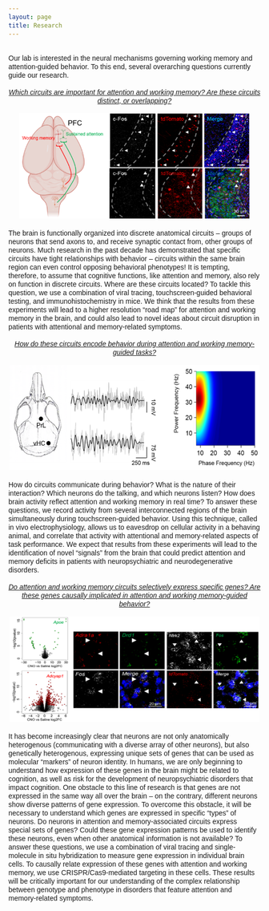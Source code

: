 ```yaml
---
layout: page
title: Research
---
```

<br>
<div style="text-align:left"><span style="font-family: 'Arial';">Our lab is interested in the neural mechanisms governing working memory and attention-guided behavior. To this end, several overarching questions currently guide our research.</span></div>
<br>
<div style="text-align:center"><span style="font-family: 'Arial';"><i><u>Which circuits are important for attention and working memory? Are these circuits distinct, or overlapping?</u></i></span></div><br>
<div style="text-align:center"><img src="/Brain_Schematic.png" width="180" height="210"><img src="/Histology.png" width = "280" height="210"></div><br>
<div style="text-align:left"><span style="font-family: 'Arial';">The brain is functionally organized into discrete anatomical circuits – groups of neurons that send axons to, and receive synaptic contact from, other groups of neurons. Much research in the past decade has demonstrated that specific circuits have tight relationships with behavior – circuits within the same brain region can even control opposing behavioral phenotypes! It is tempting, therefore, to assume that cognitive functions, like attention and memory, also rely on function in discrete circuits. Where are these circuits located? To tackle this question, we use a combination of viral tracing, touchscreen-guided behavioral testing, and immunohistochemistry in mice. We think that the results from these experiments will lead to a higher resolution “road map” for attention and working memory in the brain, and could also lead to novel ideas about circuit disruption in patients with attentional and memory-related symptoms.</span></div>
<br>
<div style="text-align:center"><span style="font-family: 'Arial';"><i><u>How do these circuits encode behavior during attention and working memory-guided tasks?</u></i></span></div><br>
<div style="text-align:center"><img src="/images/Picture1.png" width="500" height="210"></div><br>
<div style="text-align:left"><span style="font-family: 'Arial';">How do circuits communicate during behavior? What is the nature of their interaction? Which neurons do the talking, and which neurons listen? How does brain activity reflect attention and working memory in real time? To answer these questions, we record activity from several interconnected regions of the brain simultaneously during touchscreen-guided behavior. Using this technique, called in vivo electrophysiology, allows us to eavesdrop on cellular activity in a behaving animal, and correlate that activity with attentional and memory-related aspects of task performance. We expect that results from these experiments will lead to the identification of novel “signals” from the brain that could predict attention and memory deficits in patients with neuropsychiatric and neurodegenerative disorders.</span></div>
<br>
<div style="text-align:center"><span style="font-family: 'Arial';"><i><u>Do attention and working memory circuits selectively express specific genes? Are these genes causally implicated in attention and working memory-guided behavior?</u></i></span></div><br>
<div style="text-align:center"><img src="/images/Picture2.png" width="500" height="210"></div><br>
<div style="text-align:left"><span style="font-family: 'Arial';">It has become increasingly clear that neurons are not only anatomically heterogenous (communicating with a diverse array of other neurons), but also genetically heterogenous, expressing unique sets of genes that can be used as molecular “markers” of neuron identity. In humans, we are only beginning to understand how expression of these genes in the brain might be related to cognition, as well as risk for the development of neuropsychiatric disorders that impact cognition. One obstacle to this line of research is that genes are not expressed in the same way all over the brain – on the contrary, different neurons show diverse patterns of gene expression. To overcome this obstacle, it will be necessary to understand which genes are expressed in specific “types” of neurons. Do neurons in attention and memory-associated circuits express special sets of genes? Could these gene expression patterns be used to identify these neurons, even when other anatomical information is not available? To answer these questions, we use a combination of viral tracing and single-molecule in situ hybridization to measure gene expression in individual brain cells. To causally relate expression of these genes with attention and working memory, we use CRISPR/Cas9-mediated targeting in these cells. These results will be critically important for our understanding of the complex relationship between genotype and phenotype in disorders that feature attention and memory-related symptoms.</span></div><br>
